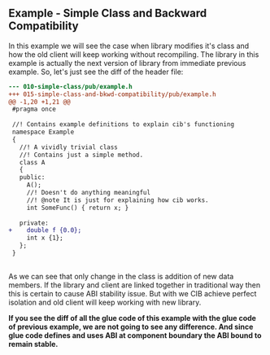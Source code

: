 ## Example - Simple Class and Backward Compatibility

In this example we will see the case when library modifies it's class and how the old client will keep working without recompiling. The library in this example is actually the next version of library from immediate previous example. So, let's just see the diff of the header file:

```diff
--- 010-simple-class/pub/example.h
+++ 015-simple-class-and-bkwd-compatibility/pub/example.h
@@ -1,20 +1,21 @@
 #pragma once
 
 //! Contains example definitions to explain cib's functioning
 namespace Example
 {
   //! A vividly trivial class
   //! Contains just a simple method.
   class A
   {
   public:
     A();
     //! Doesn't do anything meaningful
     //! @note It is just for explaining how cib works.
     int SomeFunc() { return x; }
     
   private:
+    double f {0.0};
     int x {1};
   };
 }
 

```

As we can see that only change in the class is addition of new data members. If the library and client are linked together in traditional way then this is certain to cause ABI stability issue. But with we CIB achieve perfect isolation and old client will keep working with new library.

**If you see the diff of all the glue code of this example with the glue code of previous example, we are not going to see any difference. And since glue code defines and uses ABI at component boundary the ABI bound to remain stable.**

